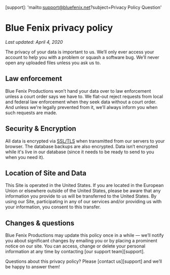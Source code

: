 [support]: 'mailto:support@bluefenix.net?subject=Privacy Policy Question'

# Blue Fenix privacy policy

*Last updated: April 4, 2020*

The privacy of your data is important to us. We’ll only ever access your account to help you with a problem or squash a software bug. We’ll never open any uploaded files unless you ask us to. 

## Law enforcement

Blue Fenix Productions won’t hand your data over to law enforcement unless a court order says we have to. We flat-out reject requests from local and federal law enforcement when they seek data without a court order. And unless we're legally prevented from it, we’ll always inform you when such requests are made.

## Security & Encryption

All data is encrypted via [SSL/TLS](https://en.wikipedia.org/wiki/Transport_Layer_Security) when transmitted from our servers to your browser. The database backups are also encrypted. Data isn’t encrypted while it's live in our database (since it needs to be ready to send to you when you need it).

## Location of Site and Data

This Site is operated in the United States. If you are located in the European Union or elsewhere outside of the United States, please be aware that any information you provide to us will be transferred to the United States. By using our Site, participating in any of our services and/or providing us with your information, you consent to this transfer.


## Changes & questions

Blue Fenix Productions may update this policy once in a while — we’ll notify you about significant changes by emailing you or by placing a prominent notice on our site. You can access, change or delete your personal information at any time by contacting [our support team][support].

Questions about this privacy policy? Please [contact us][support] and we’ll be happy to answer them!
